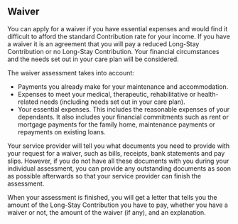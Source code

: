 ##  Waiver

You can apply for a waiver if you have essential expenses and would find it
difficult to afford the standard Contribution rate for your income. If you
have a waiver it is an agreement that you will pay a reduced Long-Stay
Contribution or no Long-Stay Contribution. Your financial circumstances and
the needs set out in your care plan will be considered.

The waiver assessment takes into account:

  * Payments you already make for your maintenance and accommodation. 
  * Expenses to meet your medical, therapeutic, rehabilitative or health-related needs (including needs set out in your care plan). 
  * Your essential expenses. This includes the reasonable expenses of your dependants. It also includes your financial commitments such as rent or mortgage payments for the family home, maintenance payments or repayments on existing loans. 

Your service provider will tell you what documents you need to provide with
your request for a waiver, such as bills, receipts, bank statements and pay
slips. However, if you do not have all these documents with you during your
individual assessment, you can provide any outstanding documents as soon as
possible afterwards so that your service provider can finish the assessment.

When your assessment is finished, you will get a letter that tells you the
amount of the Long-Stay Contribution you have to pay, whether you have a
waiver or not, the amount of the waiver (if any), and an explanation.
